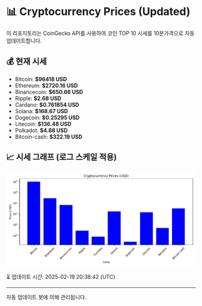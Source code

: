 
# 📊 Cryptocurrency Prices (Updated)

이 리포지토리는 CoinGecko API를 사용하여 코인 TOP 10 시세를 10분가격으로 자동 업데이트합니다.

## 💰 현재 시세
- Bitcoin: **$96418 USD**
- Ethereum: **$2720.16 USD**
- Binancecoin: **$650.66 USD**
- Ripple: **$2.68 USD**
- Cardano: **$0.761854 USD**
- Solana: **$168.67 USD**
- Dogecoin: **$0.25295 USD**
- Litecoin: **$136.48 USD**
- Polkadot: **$4.88 USD**
- Bitcoin-cash: **$322.19 USD**

## 📈 시세 그래프 (로그 스케일 적용)
![Crypto Prices](crypto_prices.png)

⏳ 업데이트 시간: 2025-02-19 20:38:42 (UTC)

---
자동 업데이트 봇에 의해 관리됩니다.
